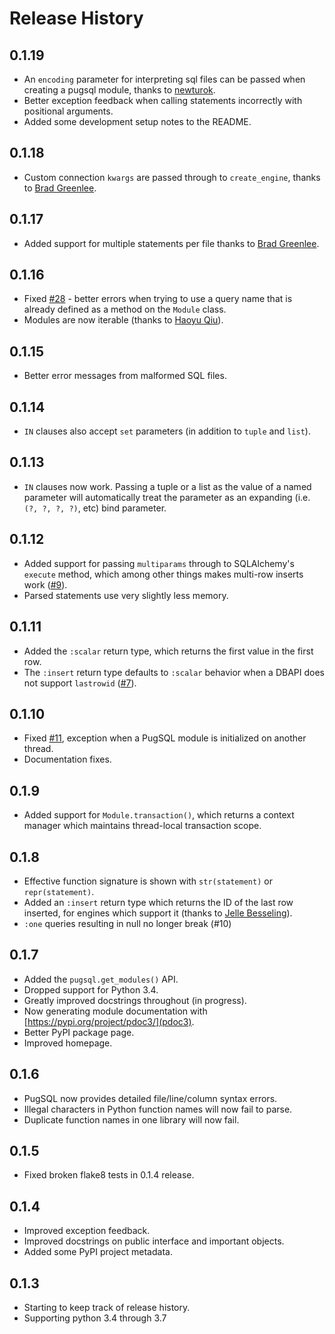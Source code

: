 # Release History

## 0.1.19
* An `encoding` parameter for interpreting sql files can be passed when creating a pugsql module, thanks to [newturok](https://github.com/newturok).
* Better exception feedback when calling statements incorrectly with positional arguments.
* Added some development setup notes to the README.

## 0.1.18
* Custom connection `kwargs` are passed through to `create_engine`, thanks to [Brad Greenlee](https://github.com/bgreenlee).

## 0.1.17
* Added support for multiple statements per file thanks to [Brad Greenlee](https://github.com/bgreenlee).

## 0.1.16
* Fixed [#28](https://github.com/mcfunley/pugsql/issues/28) - better errors when trying to use a query name that is already defined as a method on the `Module` class.
* Modules are now iterable (thanks to [Haoyu Qiu](https://github.com/timothyqiu)).

## 0.1.15
* Better error messages from malformed SQL files.

## 0.1.14
* `IN` clauses also accept `set` parameters (in addition to `tuple` and `list`).

## 0.1.13
* `IN` clauses now work. Passing a tuple or a list as the value of a named parameter will automatically treat the parameter as an expanding (i.e. `(?, ?, ?, ?)`, etc) bind parameter.

## 0.1.12
* Added support for passing `multiparams` through to SQLAlchemy's `execute` method, which among other things makes multi-row inserts work ([#9](https://github.com/mcfunley/pugsql/issues/9)).
* Parsed statements use very slightly less memory.

## 0.1.11
* Added the `:scalar` return type, which returns the first value in the first row.
* The `:insert` return type defaults to `:scalar` behavior when a DBAPI does not support `lastrowid` ([#7](https://github.com/mcfunley/pugsql/issues/7)).

## 0.1.10
* Fixed [#11](https://github.com/mcfunley/pugsql/issues/11), exception when a PugSQL module is initialized on another thread.
* Documentation fixes.

## 0.1.9
* Added support for `Module.transaction()`, which returns a context manager which maintains thread-local transaction scope.

## 0.1.8
* Effective function signature is shown with `str(statement)` or `repr(statement)`.
* Added an `:insert` return type which returns the ID of the last row inserted, for engines which support it (thanks to [Jelle Besseling](https://jelle.besseli.ng/)).
* `:one` queries resulting in null no longer break (#10)

## 0.1.7
* Added the `pugsql.get_modules()` API.
* Dropped support for Python 3.4.
* Greatly improved docstrings throughout (in progress).
* Now generating module documentation with [https://pypi.org/project/pdoc3/](pdoc3).
* Better PyPI package page.
* Improved homepage.

## 0.1.6
* PugSQL now provides detailed file/line/column syntax errors.
* Illegal characters in Python function names will now fail to parse.
* Duplicate function names in one library will now fail.

## 0.1.5
* Fixed broken flake8 tests in 0.1.4 release.

## 0.1.4
* Improved exception feedback.
* Improved docstrings on public interface and important objects.
* Added some PyPI project metadata.

## 0.1.3
* Starting to keep track of release history.
* Supporting python 3.4 through 3.7
